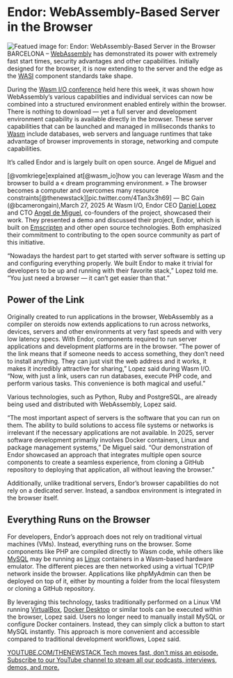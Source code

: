 # Endor: WebAssembly-Based Server in the Browser
![Featued image for: Endor: WebAssembly-Based Server in the Browser](https://cdn.thenewstack.io/media/2025/03/aa6767f2-getty-images-6dnmfeeaht0-unsplash-1024x683.jpg)
BARCELONA – [WebAssembly](https://thenewstack.io/webassembly/) has demonstrated its power with extremely fast start times, security advantages and other capabilities. Initially designed for the browser, it is now extending to the server and the edge as the [WASI](https://thenewstack.io/why-wasi-preview-2-makes-webassembly-production-ready/) component standards take shape.

During the [Wasm I/O conference](https://2025.wasm.io/) held here this week, it was shown how WebAssembly’s various capabilities and individual services can now be combined into a structured environment enabled entirely within the browser. There is nothing to download — yet a full server and development environment capability is available directly in the browser. These server capabilities that can be launched and managed in milliseconds thanks to [Wasm](https://thenewstack.io/wasm-spin-and-spinkubes-rocky-road-to-cncf-sandbox-status/) include databases, web servers and language runtimes that take advantage of browser improvements in storage, networking and compute capabilities.

It’s called Endor and is largely built on open source. Angel de Miguel and

[@vomkriege]explained at[@wasm_io]how you can leverage Wasm and the browser to build a « dream programming environment. » The browser becomes a computer and overcomes many resource constraints[@thenewstack][pic.twitter.com/4Tan3x3h69]
— BC Gain (@bcamerongain),March 27, 2025
At Wasm I/O, Endor CEO [Daniel Lopez](https://x.com/vomkriege?ref_src=twsrc%5Etfw) and CTO [Angel de Miguel](https://x.com/_angelmm), co-founders of the project, showcased their work. They presented a demo and discussed their project, Endor, which is built on [Emscripten](https://thenewstack.io/how-to-compile-c-code-into-webassembly-with-emscripten/) and other open source technologies. Both emphasized their commitment to contributing to the open source community as part of this initiative.

“Nowadays the hardest part to get started with server software is setting up and configuring everything properly. We built Endor to make it trivial for developers to be up and running with their favorite stack,” Lopez told me. “You just need a browser — it can’t get easier than that.”

## Power of the Link
Originally created to run applications in the browser, WebAssembly as a compiler on steroids now extends applications to run across networks, devices, servers and other environments at very fast speeds and with very low latency specs. With Endor, components required to run server applications and development platforms are in the browser.
“The power of the link means that if someone needs to access something, they don’t need to install anything. They can just visit the web address and it works, it makes it incredibly attractive for sharing,” Lopez said during Wasm I/O. “Now, with just a link, users can run databases, execute PHP code, and perform various tasks. This convenience is both magical and useful.”

Various technologies, such as Python, Ruby and PostgreSQL, are already being used and distributed with WebAssembly, Lopez said.

“The most important aspect of servers is the software that you can run on them. The ability to build solutions to access file systems or networks is irrelevant if the necessary applications are not available. In 2025, server software development primarily involves Docker containers, Linux and package management systems,” De Miguel said. “Our demonstration of Endor showcased an approach that integrates multiple open source components to create a seamless experience, from cloning a GitHub repository to deploying that application, all without leaving the browser.”

Additionally, unlike traditional servers, Endor’s browser capabilities do not rely on a dedicated server. Instead, a sandbox environment is integrated in the browser itself.

## Everything Runs on the Browser
For developers, Endor’s approach does not rely on traditional virtual machines (VMs). Instead, everything runs on the browser. Some components like PHP are compiled directly to Wasm code, while others like [MySQL](https://thenewstack.io/upgraded-mysql-crashes-on-restart-percona/) may be running as [Linux](https://thenewstack.io/introduction-to-linux-operating-system/) containers in a Wasm-based hardware emulator. The different pieces are then networked using a virtual TCP/IP network inside the browser. Applications like phpMyAdmin can then be deployed on top of it, either by mounting a folder from the local filesystem or cloning a GitHub repository.

By leveraging this technology, tasks traditionally performed on a Linux VM running [VirtualBox](https://thenewstack.io/deploy-a-virtual-machine-with-oracles-open-source-virtualbox/), [Docker Desktop](https://thenewstack.io/create-a-development-environment-in-docker-desktop/) or similar tools can be executed within the browser, Lopez said. Users no longer need to manually install MySQL or configure Docker containers. Instead, they can simply click a button to start MySQL instantly. This approach is more convenient and accessible compared to traditional development workflows, Lopez said.

[
YOUTUBE.COM/THENEWSTACK
Tech moves fast, don't miss an episode. Subscribe to our YouTube
channel to stream all our podcasts, interviews, demos, and more.
](https://youtube.com/thenewstack?sub_confirmation=1)